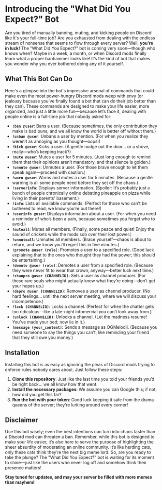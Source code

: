 # Introducing the "What Did You Expect?" Bot

Are you tired of manually banning, muting, and kicking people on Discord like it's your full-time job? Are you exhausted from dealing with the endless stream of nonsense that seems to flow through every server? Well, **you're in luck!** The "What Did You Expect?" bot is coming very soon—though who knows when? Maybe in a week, a month, or when Discord mods finally learn what a proper banhammer looks like! It’s the kind of bot that makes you wonder why you ever bothered doing any of it yourself. 

## What This Bot Can Do

Here's a glimpse into the bot's impressive arsenal of commands that could make even the most power-hungry Discord mods weep with envy (or jealousy because you’ve finally found a bot that can do their job better than they can). These commands are designed to make your life easier, more organized, and just a little more fun—because let’s face it, dealing with people online is a full-time job that nobody asked for: 

- **`!ban @user`**: Bans a user. (Because sometimes, the only contribution they make is bad puns, and we all know the world is better off without them.)
- **`!unban @user`**: Unbans a user by mention. (For when you realize they weren’t as annoying as you thought—oops!)
- **`!kick @user`**: Kicks a user. (A gentle nudge out the door… or a shove, really—who’s keeping track?)
- **`!mute @user`**: Mutes a user for 5 minutes. (Just long enough to remind them that their opinions aren’t mandatory, and that silence is golden.)
- **`!unmute @user`**: Unmutes a user. (For those brave enough to let them speak again—proceed with caution.)
- **`!warn @user`**: Warns and mutes a user for 5 minutes. (Because a gentle warning is all some people need before they set off the chaos.)
- **`!serverinfo`**: Displays server information. (Spoiler: It’s probably just a bunch of people chronically online debating pineapple on pizza while living in their parents' basement.)
- **`!info`**: Lists all available commands. (Perfect for those who can’t be bothered to read; we know you’re out there!)
- **`!userinfo @user`**: Displays information about a user. (For when you need a reminder of who’s been a pain, because sometimes you forget who to avoid.)
- **`!muteall`**: Mutes all members. (Finally, some peace and quiet! Enjoy the sound of crickets while the mods sob over their lost power.)
- **`!unmuteall`**: Unmutes all members. (Brace yourself—chaos is about to return, and we know you’ll regret this in five minutes.)
- **`!promote @user (role)`**: Promotes a user to a specified role. (Good luck explaining that to the ones who thought they had the power; this should be entertaining.)
- **`!demote @user (role)`**: Demotes a user from a specified role. (Because they were never fit to wear that crown, anyway—better luck next time.)
- **`!chanpro @user (CHANNELID)`**: Sets a user as channel producer. (For those rare souls who might actually know what they’re doing—don’t get your hopes up.)
- **`!depro @user (CHANNELID)`**: Removes a user as channel producer. (No hard feelings... until the next server meeting, where we will discuss your incompetence.)
- **`!lock (CHANNELID)`**: Locks a channel. (Perfect for when the chatter gets too ridiculous—like a late-night infomercial you can’t look away from.)
- **`!unlock (CHANNELID)`**: Unlocks a channel. (Let the madness resume! You’ve made your bed; now lie in it.)
- **`!message (your_content)`**: Sends a message as OGMelodii. (Because you need someone to say the things you can’t, like reminding your friend that they still owe you money.)

## Installation

Installing this bot is as easy as ignoring the pleas of Discord mods trying to enforce rules nobody cares about. Just follow these steps: 

1. **Clone this repository**: Just like the last time you told your friends you’d be right back… we all know how that went. 
2. **Install the necessary packages**: We assume you can Google this; if not, how did you get this far? 
3. **Run the bot with your token**: Good luck keeping it safe from the drama queens of the server; they’re lurking around every corner!

## Disclaimer

Use this bot wisely; even the best intentions can turn into chaos faster than a Discord mod can threaten a ban. Remember, while this bot is designed to make your life easier, it’s also here to serve the purpose of highlighting the sheer absurdity of moderating an online community. It’s like herding cats, only these cats think they’re the next big meme lord. So, are you ready to take the plunge? The "What Did You Expect?" bot is waiting for its moment to shine—just like the users who never log off and somehow think their presence matters! 

**Stay tuned for updates, and may your server be filled with more memes than mayhem!**
